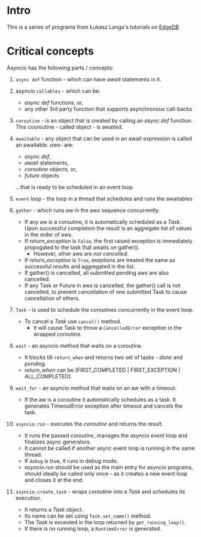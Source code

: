 # Intro

This is a series of programs from Łukasz Langa's tutorials on [EdgeDB](https://youtu.be/Xbl7XjFYsN4)

# Critical concepts
Asyncio has the following parts / concepts:

1. `async def` function - which can have *await* statements in it.
   
2. asyncio `callables` - which can be:
   * *async def* functions, or,
   * any other 3rd party function that supports asynchronous call-backs
  
3. `coroutine` - is an object that is created by calling an *async def* function. This couroutine - called object - is awaited.
   
4. `awaitable` - any object that can be used in an await expression is called an awaitable. *aw*s- are:
   * *async def*, 
   * *await* statements, 
   * *coroutine* objects, or, 
   * *future* objects 
   
   ...that is ready to be scheduled in an event loop

5. `event` loop - the loop in a thread that schedules and runs the awaitables
   
6. `gather` - which runs *aw* in the aws sequence concurrently. 
   * If any aw is a coroutine, it is automatically scheduled as a *Task*. Upon successful completion the result is an aggregate list of values in the order of aws. 
   * If *return_exception* is `False`, the first raised exception is immediately propogated to the task that awaits on gather(). 
     * However, other aws are *not cancelled*. 
   * If *return_exception* is `True`, exeptions are treated the same as successful results and aggregated in the list. 
   * If gather() is cancelled, all submitted pending aws are also cancelled. 
   * If any Task or Future in aws is cancelled, the gather() call is not cancelled, to prevent cancellation of one submitted Task to cause cancellation of others.
  
7. `Task` - is used to schedule the coroutines concurrently in the event loop. 
   * To cancel a *Task* use `cancel()` method. 
     * It will cause Task to throw a `CancelledError` exception in the wrapped coroutine.
  
8. `wait` - an asyncio method that waits on a coroutine. 
   * It blocks till `return_when` and returns two set of tasks - *done* and *pending*.
   * *return_when* can be [FIRST_COMPLETED | FIRST_EXCEPTION | ALL_COMPLETED].
  
9.  `wait_for` - an asyncio method that waits on an aw with a timeout. 
    * If the aw is a coroutine it automatically schedules as a task. It generates TimeoutError exception after timeout and cancels the task.
  
10. `asyncio.run` - executes the *coroutine* and returns the result. 
    * It runs the passed *coroutine*, manages the asyncio *event* loop and finalizes async generators. 
    * It cannot be called if another async event loop is running in the same thread. 
    * If `debug` is true, it runs in debug mode.
    * *asyncio.run* should be used as the main entry for asyncio programs, should ideally be called only once - as it creates a new event loop and closes it at the end.
  
11. `asyncio.create_task` - wraps *coroutine* into a *Task* and schedules its execution. 
    * It returns a *Task* object. 
    * Its name can be set using `Task.set_name()` method. 
    * The *Task* is exceuted in the loop returned by `get_running_loop()`. 
    * If there is no running loop, a `RuntimeError` is generated.

